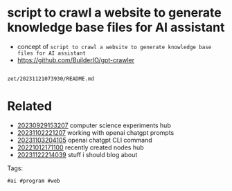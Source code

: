 # script to crawl a website to generate knowledge base files for AI assistant

- concept of `script to crawl a website to generate knowledge base files for AI assistant`
- https://github.com/BuilderIO/gpt-crawler

```
```

` zet/20231121073930/README.md `

# Related

- [20230929153207](/zet/20230929153207/README.md) computer science experiments hub
- [20231102221207](/zet/20231102221207/README.md) working with openai chatgpt prompts
- [20231103204105](/zet/20231103204105/README.md) openai chatgpt CLI command
- [20221012171100](/zet/20221012171100/README.md) recently created nodes hub
- [20231122214039](/zet/20231122214039/README.md) stuff i should blog about

Tags:

    #ai #program #web
